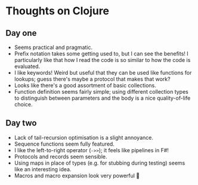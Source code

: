 # Thoughts on Clojure

## Day one

- Seems practical and pragmatic.
- Prefix notation takes some getting used to, but I can see the benefits! I particularly like that how I read the code is so similar to how the code is evaluated.
- I like keywords! Weird but useful that they can be used like functions for lookups; guess there's maybe a protocol that makes that work?
- Looks like there's a good assortment of basic collections.
- Function definition seems fairly simple; using different collection types to distinguish between parameters and the body is a nice quality-of-life choice.

## Day two

- Lack of tail-recursion optimisation is a slight annoyance.
- Sequence functions seem fully featured.
- I like the left-to-right operator (`->>`); it feels like pipelines in F#!
- Protocols and records seem sensible.
- Using maps in place of types (e.g. for stubbing during testing) seems like an interesting idea.
- Macros and macro expansion look very powerful 👀
